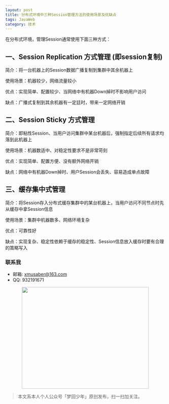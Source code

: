 ```yaml
---
layout: post
title: 分布式环境中三种Session管理方法的使用场景及优缺点
tags: JavaWeb
category: 技术
---
```


在分布式环境，管理Session通常使用下面三种方式：

一、Session Replication 方式管理 (即session复制)
------------------------------------------------

简介：将一台机器上的Session数据广播复制到集群中其余机器上

使用场景：机器较少，网络流量较小

优点：实现简单、配置较少、当网络中有机器Down掉时不影响用户访问

缺点：广播式复制到其余机器有一定廷时，带来一定网络开销

二、Session Sticky 方式管理
---------------------------

简介：即粘性Session、当用户访问集群中某台机器后，强制指定后续所有请求均落到此机器上

使用场景：机器数适中、对稳定性要求不是非常苛刻

优点：实现简单、配置方便、没有额外网络开销

缺点：网络中有机器Down掉时、用户Session会丢失、容易造成单点故障

三、缓存集中式管理
------------------

简介：将Session存入分布式缓存集群中的某台机器上，当用户访问不同节点时先从缓存中拿Session信息

使用场景：集群中机器数多、网络环境复杂

优点：可靠性好

缺点：实现复杂、稳定性依赖于缓存的稳定性、Session信息放入缓存时要有合理的策略写入

### 联系我

- 邮箱: xmusaber@163.com
- QQ: 932191671

<div align="center">
<img src="http://rann.cc/assets/img/qrcode-logo.png" width="400" height="320" />
</div>

> 本文系本人个人公众号「梦回少年」原创发布，扫一扫加关注。